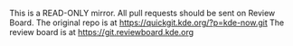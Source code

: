 This is a READ-ONLY mirror. All pull requests should be sent on Review Board. The original repo is at https://quickgit.kde.org/?p=kde-now.git
The review board is at https://git.reviewboard.kde.org
